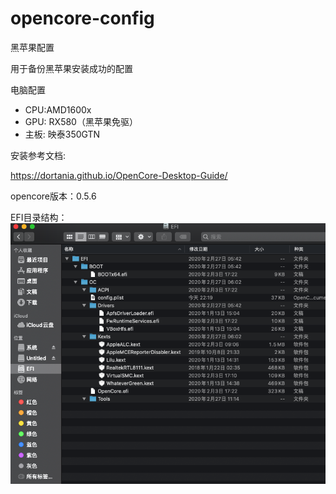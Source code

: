 # opencore-config
黑苹果配置

用于备份黑苹果安装成功的配置

电脑配置
- CPU:AMD1600x
- GPU: RX580（黑苹果免驱）
- 主板: 映泰350GTN

安装参考文档:

https://dortania.github.io/OpenCore-Desktop-Guide/


opencore版本：0.5.6

EFI目录结构：
![](img/Xnip2020-05-30_22-37-41.png)
